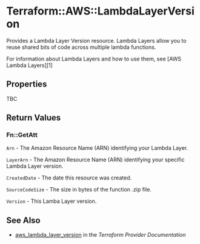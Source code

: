 # Terraform::AWS::LambdaLayerVersion

Provides a Lambda Layer Version resource. Lambda Layers allow you to reuse shared bits of code across multiple lambda functions.

For information about Lambda Layers and how to use them, see [AWS Lambda Layers][1]

## Properties

TBC

## Return Values

### Fn::GetAtt

`Arn` - The Amazon Resource Name (ARN) identifying your Lambda Layer.

`LayerArn` - The Amazon Resource Name (ARN) identifying your specific Lambda Layer version.

`CreatedDate` - The date this resource was created.

`SourceCodeSize` - The size in bytes of the function .zip file.

`Version` - This Lamba Layer version.

## See Also

* [aws_lambda_layer_version](https://www.terraform.io/docs/providers/aws/r/lambda_layer_version.html) in the _Terraform Provider Documentation_